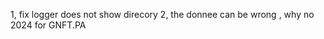 <!-- todo -->

1, fix logger does not show direcory
2, the donnee can be wrong , why no 2024 for GNFT.PA
